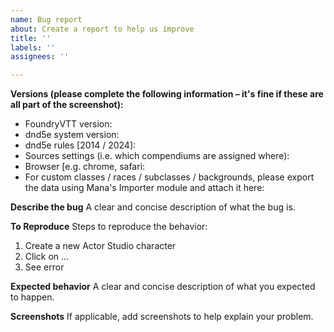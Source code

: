 ```yaml
---
name: Bug report
about: Create a report to help us improve
title: ''
labels: ''
assignees: ''

---
```


**Versions (please complete the following information – it's fine if these are all part of the screenshot):**
 - FoundryVTT version: 
 - dnd5e system version: 
 - dnd5e rules [2014 / 2024]: 
 - Sources settings (i.e. which compendiums are assigned where):
 - Browser [e.g. chrome, safari: 
 - For custom classes / races / subclasses / backgrounds, please export the data using Mana's Importer module and attach it here: 

**Describe the bug**
A clear and concise description of what the bug is.

**To Reproduce**
Steps to reproduce the behavior:
1. Create a new Actor Studio character
1. Click on ...
1. See error

**Expected behavior**
A clear and concise description of what you expected to happen.

**Screenshots**
If applicable, add screenshots to help explain your problem.
